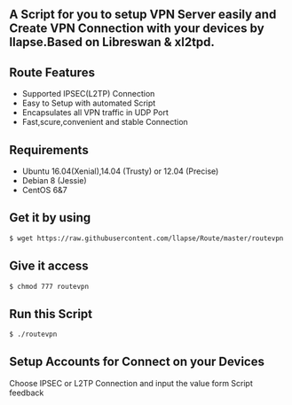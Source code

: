 ## A Script for you to setup VPN Server easily and Create VPN Connection with your devices by llapse.Based on Libreswan & xl2tpd.

## Route Features
- Supported IPSEC(L2TP) Connection
- Easy to Setup with automated Script
- Encapsulates all VPN traffic in UDP Port
- Fast,scure,convenient and stable Connection  

## Requirements

- Ubuntu 16.04(Xenial),14.04 (Trusty) or 12.04 (Precise)
- Debian 8 (Jessie) 
- CentOS 6&7

## Get it by using
```bash
$ wget https://raw.githubusercontent.com/llapse/Route/master/routevpn
```
## Give it access
```bash
$ chmod 777 routevpn
```
## Run this Script
```bash
$ ./routevpn
```
## Setup Accounts for Connect on your Devices

Choose IPSEC or L2TP Connection and input the value form Script feedback
